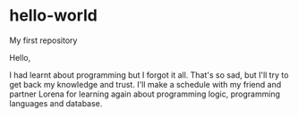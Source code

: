 # hello-world
My first repository

Hello,

I had learnt about programming but I forgot it all. That's so sad, but I'll try to get back my knowledge and trust.
I'll make a schedule with my friend and partner Lorena for learning again about programming logic, programming languages and database.
